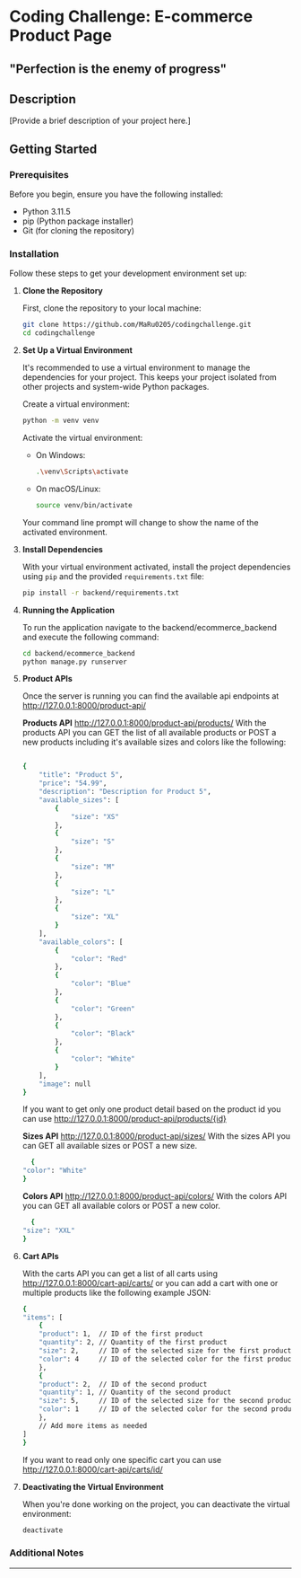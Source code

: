 
# Coding Challenge: E-commerce Product Page

## "Perfection is the enemy of progress"

## Description

[Provide a brief description of your project here.]

## Getting Started

### Prerequisites

Before you begin, ensure you have the following installed:
- Python 3.11.5
- pip (Python package installer)
- Git (for cloning the repository)

### Installation

Follow these steps to get your development environment set up:

1. **Clone the Repository**

   First, clone the repository to your local machine:

   ```bash
   git clone https://github.com/MaRu0205/codingchallenge.git
   cd codingchallenge
   ```

2. **Set Up a Virtual Environment**

   It's recommended to use a virtual environment to manage the dependencies for your project. This keeps your project isolated from other projects and system-wide Python packages.

   Create a virtual environment:

   ```bash
   python -m venv venv
   ```

   Activate the virtual environment:

   - On Windows:
     ```bash
     .\venv\Scripts\activate
     ```

   - On macOS/Linux:
     ```bash
     source venv/bin/activate
     ```

   Your command line prompt will change to show the name of the activated environment.

3. **Install Dependencies**

   With your virtual environment activated, install the project dependencies using `pip` and the provided `requirements.txt` file:

   ```bash
   pip install -r backend/requirements.txt
   ```

4. **Running the Application**

   To run the application navigate to the backend/ecommerce_backend and execute the following command:

   ```bash
   cd backend/ecommerce_backend
   python manage.py runserver
   ```

5. **Product APIs**

    Once the server is running you can find the available api endpoints at http://127.0.0.1:8000/product-api/

    **Products API**
    http://127.0.0.1:8000/product-api/products/
    With the products API you can GET the list of all available products or POST a new products including it's available sizes and colors like the following:

    ```bash
   
   {
        "title": "Product 5",
        "price": "54.99",
        "description": "Description for Product 5",
        "available_sizes": [
            {
                "size": "XS"
            },
            {
                "size": "S"
            },
            {
                "size": "M"
            },
            {
                "size": "L"
            },
            {
                "size": "XL"
            }
        ],
        "available_colors": [
            {
                "color": "Red"
            },
            {
                "color": "Blue"
            },
            {
                "color": "Green"
            },
            {
                "color": "Black"
            },
            {
                "color": "White"
            }
        ],
        "image": null
    }

   ```

   If you want to get only one product detail based on the product id you can use http://127.0.0.1:8000/product-api/products/{id}

    **Sizes API**
    http://127.0.0.1:8000/product-api/sizes/
    With the sizes API you can GET all available sizes or POST a new size.

    ```bash
      {
    "color": "White"
    }
   ```


    **Colors API**
    http://127.0.0.1:8000/product-api/colors/
    With the colors API you can GET all available colors or POST a new color.

    ```bash
      {
    "size": "XXL"
    }
   ```

6. **Cart APIs**

   With the carts API you can get a list of all carts using http://127.0.0.1:8000/cart-api/carts/ or you can add a cart with one or multiple products like the following example JSON:


    ```bash
   {
    "items": [
        {
        "product": 1,  // ID of the first product
        "quantity": 2, // Quantity of the first product
        "size": 2,     // ID of the selected size for the first product
        "color": 4     // ID of the selected color for the first product
        },
        {
        "product": 2,  // ID of the second product
        "quantity": 1, // Quantity of the second product
        "size": 5,     // ID of the selected size for the second product
        "color": 1     // ID of the selected color for the second product
        },
        // Add more items as needed
    ]
    }       

   ```

   If you want to read only one specific cart you can use http://127.0.0.1:8000/cart-api/carts/id/


7. **Deactivating the Virtual Environment**

   When you're done working on the project, you can deactivate the virtual environment:

   ```bash
   deactivate
   ```

### Additional Notes


---
